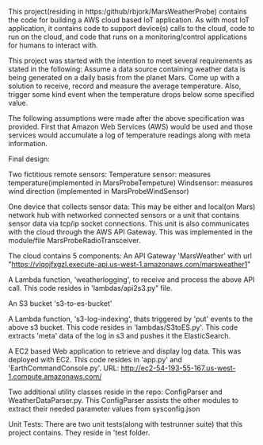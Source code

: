 This project(residing in https:/github/rbjork/MarsWeatherProbe) contains the code for building a AWS cloud based IoT application.  As with most IoT application, it contains code to support device(s) calls to the cloud,  code to run on the cloud, and code that runs on a monitoring/control applications for humans to interact with.  

This project was started with the intention to meet several requirements as stated in the following:  Assume a data source containing weather data is being generated on a daily basis from the planet Mars.  Come up with a solution to receive, record and measure the average temperature.  Also, trigger some kind event when the temperature drops below some specified value.

The following assumptions were made after the above specification was provided.  First that Amazon Web Services (AWS) would be used and those services would accumulate a log of temperature readings along with meta information.

Final design:

Two fictitious remote sensors:
Temperature sensor: measures temperature(implemented in MarsProbeTempeture)
Windsensor: measures wind direction (implemented in MarsProbeWindSensor)

One device that collects sensor data:
This may be either and local(on Mars) network hub with networked connected sensors or a unit that contains sensor data via tcp/ip socket connections. This unit is also communicates with the cloud through the AWS API Gateway.  This was implemented in the module/file MarsProbeRadioTransceiver.

The cloud contains 5 components:
An API Gateway 'MarsWeather' with url "https://vlqojfxgzl.execute-api.us-west-1.amazonaws.com/marsweather1"


A Lambda function, 'weatherlogging', to receive and process the above API call. This code resides in 'lambdas/api2s3.py” file.

An S3 bucket 's3-to-es-bucket'

A Lambda function, 's3-log-indexing', thats triggered by 'put' events to the above s3 bucket. This code resides in 'lambdas/S3toES.py'. This code extracts 'meta' data of the log in s3 and pushes it the ElasticSearch.

A EC2 based Web application to retrieve and display log data.  This was deployed with EC2. This code resides in 'app.py' and 'EarthCommandConsole.py'. URL: http://ec2-54-193-55-167.us-west-1.compute.amazonaws.com/


Two additional utility classes reside in the repo: ConfigParser and WeatherDataParser.py.
This ConfigParser assists the other modules to extract their needed parameter values from sysconfig.json

Unit Tests:
There are two unit tests(along with testrunner suite) that this project contains. They reside in 'test folder.
